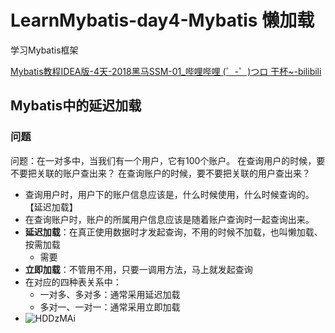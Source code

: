# LearnMybatis-day4-Mybatis 懒加载

学习Mybatis框架

[Mybatis教程IDEA版-4天-2018黑马SSM-01_哔哩哔哩 (゜-゜)つロ 干杯~-bilibili](https://www.bilibili.com/video/BV1Db411s7F5?from=search&seid=17279186468718936332)

## Mybatis中的延迟加载
### 问题
问题：在一对多中，当我们有一个用户，它有100个账户。
	      在查询用户的时候，要不要把关联的账户查出来？
	      在查询账户的时候，要不要把关联的用户查出来？
-  查询用户时，用户下的账户信息应该是，什么时候使用，什么时候查询的。【延迟加载】
-  在查询账户时，账户的所属用户信息应该是随着账户查询时一起查询出来。 
- **延迟加载**：在真正使用数据时才发起查询，不用的时候不加载，也叫懒加载、按需加载
    - 需要
- **立即加载**：不管用不用，只要一调用方法，马上就发起查询
- 在对应的四种表关系中：
    - 一对多、多对多：通常采用延迟加载
    - 多对一、一对一：通常采用立即加载
- ![HDDzMAi](https://i.imgur.com/HDDzMAi.png)
